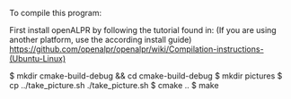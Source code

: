 To compile this program:

First install openALPR by following the tutorial found in: (If you are using another platform, use the according install guide)
https://github.com/openalpr/openalpr/wiki/Compilation-instructions-(Ubuntu-Linux)

$ mkdir cmake-build-debug && cd cmake-build-debug
$ mkdir pictures
$ cp ../take_picture.sh ./take_picture.sh
$ cmake ..
$ make